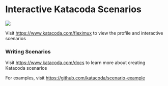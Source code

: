 # Interactive Katacoda Scenarios

[![](http://shields.katacoda.com/katacoda/fleximux/count.svg)](https://www.katacoda.com/fleximux "Get your profile on Katacoda.com")

Visit https://www.katacoda.com/fleximux to view the profile and interactive scenarios

### Writing Scenarios
Visit https://www.katacoda.com/docs to learn more about creating Katacoda scenarios

For examples, visit https://github.com/katacoda/scenario-example
